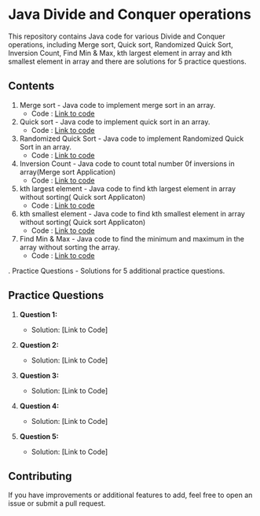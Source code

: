 # Java Divide and Conquer operations
This repository contains Java code for various Divide and Conquer operations, including Merge sort, Quick sort, Randomized Quick Sort, Inversion Count, Find Min & Max, kth largest element in array and kth smallest element in array and there are solutions for 5 practice questions.

## Contents

1. Merge sort - Java code to implement merge sort in an array.
   - Code : [Link to code](https://github.com/adityaprajapati10/DSA-Java/blob/main/Divide%20and%20Conquer/merge.java)
2. Quick sort - Java code to implement quick sort in an array.
   - Code : [Link to code](https://github.com/adityaprajapati10/DSA-Java/blob/main/Divide%20and%20Conquer/quick.java)
3. Randomized Quick Sort - Java code to implement Randomized Quick Sort in an array.
   - Code : [Link to code](https://github.com/adityaprajapati10/DSA-Java/blob/main/Divide%20and%20Conquer/randomizedQuickSort.java)
4. Inversion Count - Java code to count total number 0f inversions in array(Merge sort Application)
   - Code : [Link to code](https://github.com/adityaprajapati10/DSA-Java/blob/main/Divide%20and%20Conquer/InversionCount.java)
5. kth largest element - Java code to find kth largest element in array without sorting( Quick sort Applicaton)
   - Code : [Link to code](https://github.com/adityaprajapati10/DSA-Java/blob/main/Divide%20and%20Conquer/K_th_largest.java)
6. kth smallest element - Java code to find kth smallest element in array without sorting( Quick sort Applicaton)
   - Code : [Link to code](https://github.com/adityaprajapati10/DSA-Java/blob/main/Divide%20and%20Conquer/K_th_smallest.java)
7. Find Min & Max - Java code to find the minimum and maximum in the array without sorting the array.
   - Code : [Link to code](https://github.com/adityaprajapati10/DSA-Java/blob/main/Divide%20and%20Conquer/findMinMax.java)

. Practice Questions - Solutions for 5 additional practice questions.
## Practice Questions

1. **Question 1:** 
   - Solution: [Link to Code]

2. **Question 2:** 
   - Solution: [Link to Code]

3. **Question 3:** 
   - Solution: [Link to Code]

4. **Question 4:** 
   - Solution: [Link to Code]

5. **Question 5:** 
   - Solution: [Link to Code]

## Contributing

If you have improvements or additional features to add, feel free to open an issue or submit a pull request.


